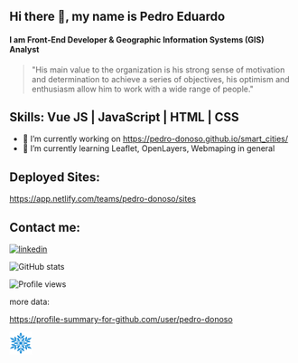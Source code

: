 ## Hi there 👋, my name is Pedro Eduardo
#### I am Front-End Developer & Geographic Information Systems (GIS) Analyst

>"His main value to the organization is his strong sense of motivation and determination to achieve a series of objectives, his optimism and enthusiasm allow him to work with a wide range of people."


## Skills: Vue JS | JavaScript | HTML | CSS

- 🔭 I’m currently working on https://pedro-donoso.github.io/smart_cities/ 
- 🌱 I’m currently learning Leaflet, OpenLayers, Webmaping in general 


## Deployed Sites:

https://app.netlify.com/teams/pedro-donoso/sites

## Contact me:

 [<img src='https://cdn.jsdelivr.net/npm/simple-icons@3.0.1/icons/linkedin.svg' alt='linkedin' height='40'>](https://www.linkedin.com/in/pedro-donoso/)  

![GitHub stats](https://github-readme-stats.vercel.app/api?username=pedro-donoso&show_icons=true)  

![Profile views](https://gpvc.arturio.dev/pedro-donoso)  

more data:

https://profile-summary-for-github.com/user/pedro-donoso

<a href='https://archiveprogram.github.com/'><img src='https://raw.githubusercontent.com/acervenky/animated-github-badges/master/assets/acbadge.gif' width='40' height='40'></a> 

